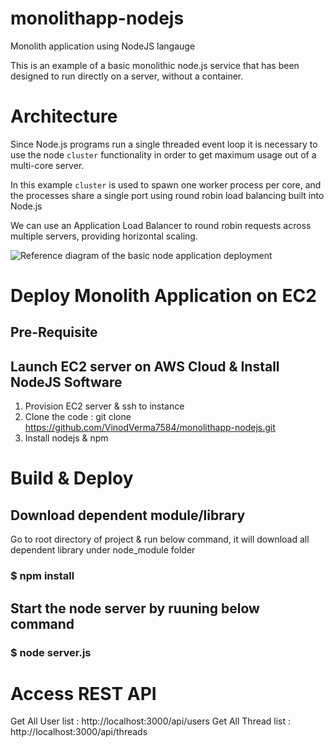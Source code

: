 # monolithapp-nodejs
Monolith application using NodeJS langauge

This is an example of a basic monolithic node.js service that has been designed to run directly on a server, without a container.

# Architecture

Since Node.js programs run a single threaded event loop it is necessary to use the node `cluster` functionality in order to get maximum usage out of a multi-core server.

In this example `cluster` is used to spawn one worker process per core, and the processes share a single port using round robin load balancing built into Node.js

We can use an Application Load Balancer to round robin requests across multiple servers, providing horizontal scaling.

![Reference diagram of the basic node application deployment](../images/monolithic-no-container.png)

# Deploy Monolith Application on EC2

## Pre-Requisite

## Launch EC2 server on AWS Cloud & Install NodeJS Software
1. Provision EC2 server & ssh to instance
2. Clone the code : git clone https://github.com/VinodVerma7584/monolithapp-nodejs.git
3. Install nodejs & npm

# Build & Deploy

## Download dependent module/library
Go to root directory of project & run below command, it will download all dependent library under node_module folder

### $ npm install 

## Start the node server by ruuning below command

### $ node server.js

# Access REST API

Get All User list : http://localhost:3000/api/users
Get All Thread list : http://localhost:3000/api/threads
